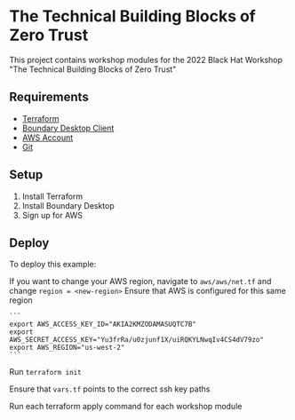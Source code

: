 # The Technical Building Blocks of Zero Trust
This project contains workshop modules for the 2022 Black Hat Workshop "The Technical Building Blocks of Zero Trust"

## Requirements
- [Terraform](https://www.terraform.io/downloads)
- [Boundary Desktop Client](https://www.boundaryproject.io/downloads)
- [AWS Account](https://aws.amazon.com/free/)
- [Git](https://git-scm.com/download/win)

## Setup
1. Install Terraform
2. Install Boundary Desktop
3. Sign up for AWS

## Deploy
To deploy this example:

If you want to change your AWS region, navigate to `aws/aws/net.tf` and change `region = <new-region>`
Ensure that AWS is configured for this same region


    ```
    export AWS_ACCESS_KEY_ID="AKIA2KMZODAMASUQTC7B"
    export AWS_SECRET_ACCESS_KEY="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"
    export AWS_REGION="us-west-2"
    ```
   
Run `terraform init`

Ensure that `vars.tf` points to the correct ssh key paths

Run each terraform apply command for each workshop module